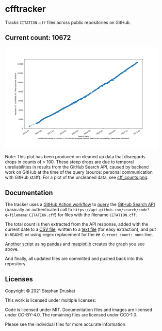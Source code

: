 <!--
SPDX-FileCopyrightText: 2021 Stephan Druskat <mail@sdruskat.net>
SPDX-License-Identifier: CC-BY-4.0
-->

# cfftracker

Tracks `CITATION.cff` files across public repositories on GitHub.

## Current count: 10672

![A graph showing a timeline of file counts for CITATION.cff files across GitHub retrieved via GitHub search API.](cff_counts_clean.png)

Note: This plot has been produced on cleaned up data that disregards drops in counts of > 100.
These steep drops are due to temporal unreliabilities in results from the GitHub Search API, 
caused by backend work on GitHub at the time of the query (source: personal communication with GitHub staff).
For a plot of the uncleaned data, see [cff_counts.png](cff_counts.png).

## Documentation

The tracker uses a [GitHub Action workflow](.github/workflows/update.yml) to [query](query_api.py) the [GitHub Search API](https://docs.github.com/en/rest/reference/search) (basically an authenticated call to  `https://api.github.com/search/code?q=filename:CITATION.cff`) for files with the filename `CITATION.cff`.

The total count is then extracted from the API response, added with the current date to a [CSV file](cff_counts.csv), written to a [text file](current_count.txt) (for easy extraction), and put in `README.md` using regex replacement for the `## Current count: nnnn` line.

[Another script](clean_plot.py) using [pandas](https://pandas.pydata.org/) and [matplotlib](https://matplotlib.org/) creates the graph you see above.

And finally, all updated files are committed and pushed back into this repository.


## Licenses

Copyright © 2021 Stephan Druskat

This work is licensed under multiple licenses:

Code is licensed under MIT.
Documentation files and images are licensed under CC-BY-4.0.
The remaining files are licensed under CC0-1.0.

Please see the individual files for more accurate information.
